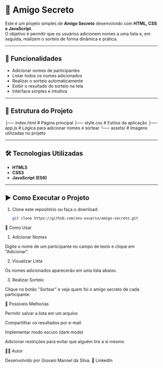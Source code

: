 # 🎁 Amigo Secreto

Este é um projeto simples de **Amigo Secreto** desenvolvido com **HTML, CSS e JavaScript**.  
O objetivo é permitir que os usuários adicionem nomes a uma lista e, em seguida, realizem o sorteio de forma dinâmica e prática.

---

## 🚀 Funcionalidades

- Adicionar nomes de participantes
- Listar todos os nomes adicionados
- Realizar o sorteio automaticamente
- Exibir o resultado do sorteio na tela
- Interface simples e intuitiva

---

## 📂 Estrutura do Projeto

├── index.html # Página principal
├── style.css # Estilos da aplicação
├── app.js # Lógica para adicionar nomes e sortear
└── assets/ # Imagens utilizadas no projeto


---

## 🛠️ Tecnologias Utilizadas

- **HTML5**
- **CSS3**
- **JavaScript (ES6)**

---

## ▶️ Como Executar o Projeto

1. Clone este repositório ou faça o download:
   ```bash
   git clone https://github.com/seu-usuario/amigo-secreto.git
📖 Como Usar
1. Adicionar Nomes

Digite o nome de um participante no campo de texto e clique em "Adicionar".


2. Visualizar Lista

Os nomes adicionados aparecerão em uma lista abaixo.


3. Realizar Sorteio

Clique no botão "Sortear" e veja quem foi o amigo secreto de cada participante.


🔧 Possíveis Melhorias

Permitir salvar a lista em um arquivo

Compartilhar os resultados por e-mail

Implementar modo escuro (dark mode)

Adicionar restrições para evitar que alguém tire a si mesmo

👨‍💻 Autor

Desenvolvido por Giovani Manoel da Silva.
📌 LinkedIn

